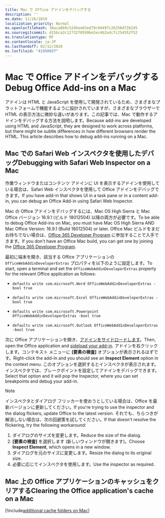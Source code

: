 ```yaml
---
title: Mac で Office アドインをデバッグする
description: ''
ms.date: 11/26/2019
localization_priority: Normal
ms.openlocfilehash: 38aca8b9c5245ee83ed79c94497c26250d726245
ms.sourcegitcommit: d15bca2c12732f8599be2ec4b2adc7c254552f52
ms.translationtype: MT
ms.contentlocale: ja-JP
ms.lasthandoff: 02/12/2020
ms.locfileid: "41950937"
---
```

# <a name="debug-office-add-ins-on-a-mac"></a><span data-ttu-id="1f29e-102">Mac で Office アドインをデバッグする</span><span class="sxs-lookup"><span data-stu-id="1f29e-102">Debug Office Add-ins on a Mac</span></span>

<span data-ttu-id="1f29e-p101">アドインは HTML と JavaScript を使用して開発されているため、さまざまなプラットフォームで機能するように設計されていますが、さまざまなブラウザーで HTML の表示方法に微妙な違いがあります。この記事では、Mac で動作するアドインをデバッグする方法を説明します。</span><span class="sxs-lookup"><span data-stu-id="1f29e-p101">Because add-ins are developed using HTML and JavaScript, they are designed to work across platforms, but there might be subtle differences in how different browsers render the HTML. This article describes how to debug add-ins running on a Mac.</span></span>

## <a name="debugging-with-safari-web-inspector-on-a-mac"></a><span data-ttu-id="1f29e-105">Mac での Safari Web インスペクタを使用したデバッグ</span><span class="sxs-lookup"><span data-stu-id="1f29e-105">Debugging with Safari Web Inspector on a Mac</span></span>

<span data-ttu-id="1f29e-106">作業ウィンドウまたはコンテンツ アドインに UI を表示するアドインを使用している場合は、Safari Web インスペクタを使用して Office アドインをデバッグできます。</span><span class="sxs-lookup"><span data-stu-id="1f29e-106">If you have add-in that shows UI in a task pane or in a content add-in, you can debug an Office Add-in using Safari Web Inspector.</span></span>

<span data-ttu-id="1f29e-107">Mac の Office アドインをデバッグするには、Mac OS High Sierra と Mac Office バージョン 16.9.1 (ビルド 18012504) 以降の両方が必要です。</span><span class="sxs-lookup"><span data-stu-id="1f29e-107">To be able to debug Office Add-ins on Mac, you must have Mac OS High Sierra AND Mac Office Version: 16.9.1 (Build 18012504) or later.</span></span> <span data-ttu-id="1f29e-108">Office Mac ビルドをまだお持ちでない場合は、[Office 365 Developer Program](https://developer.microsoft.com/office/dev-program) に参加することで入手できます。</span><span class="sxs-lookup"><span data-stu-id="1f29e-108">If you don't have an Office Mac build, you can get one by joining the [Office 365 Developer Program](https://developer.microsoft.com/office/dev-program).</span></span>

<span data-ttu-id="1f29e-109">最初に端末を開き、該当する Office アプリケーションの `OfficeWebAddinDeveloperExtras` プロパティを以下のように設定します。</span><span class="sxs-lookup"><span data-stu-id="1f29e-109">To start, open a terminal and set the `OfficeWebAddinDeveloperExtras` property for the relevant Office application as follows:</span></span>

- `defaults write com.microsoft.Word OfficeWebAddinDeveloperExtras -bool true`

- `defaults write com.microsoft.Excel OfficeWebAddinDeveloperExtras -bool true`

- `defaults write com.microsoft.Powerpoint OfficeWebAddinDeveloperExtras -bool true`

- `defaults write com.microsoft.Outlook OfficeWebAddinDeveloperExtras -bool true`

<span data-ttu-id="1f29e-110">次に Office アプリケーションを開き、[アドインをサイドロードします](sideload-an-office-add-in-on-ipad-and-mac.md)。</span><span class="sxs-lookup"><span data-stu-id="1f29e-110">Then, open the Office application and [sideload your add-in](sideload-an-office-add-in-on-ipad-and-mac.md).</span></span> <span data-ttu-id="1f29e-111">アドインを右クリックします。コンテキスト メニューに **[要素の検査]** オプションが表示されるはずです。</span><span class="sxs-lookup"><span data-stu-id="1f29e-111">Right-click the add-in and you should see an **Inspect Element** option in the context menu.</span></span> <span data-ttu-id="1f29e-112">このオプションを選択するとインスペクタが表示されます。インスペクタでは、ブレークポイントを設定してアドインをデバッグできます。</span><span class="sxs-lookup"><span data-stu-id="1f29e-112">Select that option and it will pop the Inspector, where you can set breakpoints and debug your add-in.</span></span>

> [!NOTE]
> <span data-ttu-id="1f29e-113">インスペクタとダイアログ フリッカーを使おうとしている場合は、Office を最新バージョンに更新してください。</span><span class="sxs-lookup"><span data-stu-id="1f29e-113">If you're trying to use the inspector and the dialog flickers, update Office to the latest version.</span></span> <span data-ttu-id="1f29e-114">それでも、ちらつきが解消しない場合は、次の回避策を試してください。</span><span class="sxs-lookup"><span data-stu-id="1f29e-114">If that doesn't resolve the flickering, try the following workaround:</span></span>
> 1. <span data-ttu-id="1f29e-115">ダイアログのサイズを変更します。</span><span class="sxs-lookup"><span data-stu-id="1f29e-115">Reduce the size of the dialog.</span></span>
> 2. <span data-ttu-id="1f29e-116">**[要素の検査]** を選択します (新しいウィンドウが開きます)。</span><span class="sxs-lookup"><span data-stu-id="1f29e-116">Choose **Inspect Element**, which opens in a new window.</span></span>
> 3. <span data-ttu-id="1f29e-117">ダイアログを元のサイズに変更します。</span><span class="sxs-lookup"><span data-stu-id="1f29e-117">Resize the dialog to its original size.</span></span>
> 4. <span data-ttu-id="1f29e-118">必要に応じてインスペクタを使用します。</span><span class="sxs-lookup"><span data-stu-id="1f29e-118">Use the inspector as required.</span></span>

## <a name="clearing-the-office-applications-cache-on-a-mac"></a><span data-ttu-id="1f29e-119">Mac 上の Office アプリケーションのキャッシュをクリアする</span><span class="sxs-lookup"><span data-stu-id="1f29e-119">Clearing the Office application's cache on a Mac</span></span>

[!include[additional cache folders on Mac](../includes/mac-cache-folders.md)]

